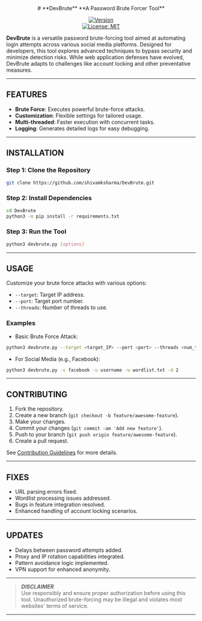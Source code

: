 <div align="center">
# **DevBrute**  
**A Password Brute Forcer Tool**

[![Version](https://img.shields.io/badge/Version-1.0.0-brightgreen.svg)](https://github.com/shivamksharma/DevBrute/releases/tag/v1.0.0)  
[![License: MIT](https://img.shields.io/badge/License-MIT-yellow.svg)](https://opensource.org/licenses/MIT)
</div>

**DevBrute** is a versatile password brute-forcing tool aimed at automating login attempts across various social media platforms. Designed for developers, this tool explores advanced techniques to bypass security and minimize detection risks. While web application defenses have evolved, DevBrute adapts to challenges like account locking and other preventative measures.

---

## **FEATURES**

- **Brute Force**: Executes powerful brute-force attacks.  
- **Customization**: Flexible settings for tailored usage.  
- **Multi-threaded**: Faster execution with concurrent tasks.  
- **Logging**: Generates detailed logs for easy debugging.

---

## **INSTALLATION**

### Step 1: Clone the Repository

```bash
git clone https://github.com/shivamksharma/DevBrute.git
```

### Step 2: Install Dependencies

```bash
cd DevBrute
python3 -m pip install -r requirements.txt
```

### Step 3: Run the Tool

```bash
python3 devbrute.py [options]
```

---

## **USAGE**

Customize your brute force attacks with various options:

- `--target`: Target IP address.  
- `--port`: Target port number.  
- `--threads`: Number of threads to use.

### Examples

- Basic Brute Force Attack:

```bash
python3 devbrute.py --target <target_IP> --port <port> --threads <num_threads>
```

- For Social Media (e.g., Facebook):

```bash
python3 devbrute.py -s facebook -u username -w wordlist.txt -d 2
```

---

## **CONTRIBUTING**

1. Fork the repository.  
2. Create a new branch (`git checkout -b feature/awesome-feature`).  
3. Make your changes.  
4. Commit your changes (`git commit -am 'Add new feature'`).  
5. Push to your branch (`git push origin feature/awesome-feature`).  
6. Create a pull request.

See [Contribution Guidelines](CONTRIBUTING.md) for more details.

---

## **FIXES**

- URL parsing errors fixed.  
- Wordlist processing issues addressed.  
- Bugs in feature integration resolved.  
- Enhanced handling of account locking scenarios.

---

## **UPDATES**

- Delays between password attempts added.  
- Proxy and IP rotation capabilities integrated.  
- Pattern avoidance logic implemented.  
- VPN support for enhanced anonymity.

---

> **_DISCLAIMER_**  
> Use responsibly and ensure proper authorization before using this tool. Unauthorized brute-forcing may be illegal and violates most websites' terms of service.

---
